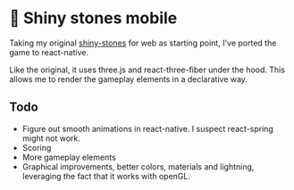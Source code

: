 # 💎 Shiny stones mobile

Taking my original [shiny-stones](https://github.com/pepf/shiny-stones) for web as starting point, I've ported the game to react-native.

Like the original, it uses three.js and react-three-fiber under the hood. This allows me to render the gameplay elements in a declarative way.

## Todo
- Figure out smooth animations in react-native. I suspect react-spring might not work.
- Scoring
- More gameplay elements
- Graphical improvements, better colors, materials and lightning, leveraging the fact that it works with openGL.